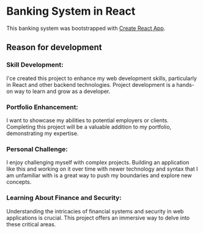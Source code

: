 # Banking System in React

This banking system was bootstrapped with [Create React App](https://github.com/facebook/create-react-app).

## Reason for development

### Skill Development:
I'ce created this project to enhance my web development skills, particularly in React and other backend technologies. Project development is a hands-on way to learn and grow as a developer.

### Portfolio Enhancement:
I want to showcase my abilities to potential employers or clients. Completing this project will be a valuable addition to my portfolio, demonstrating my expertise.

### Personal Challenge:
I enjoy challenging myself with complex projects. Building an application like this and working on it over time with newer technology and syntax that I am unfamiliar with 
is a great way to push my boundaries and explore new concepts.

### Learning About Finance and Security:
Understanding the intricacies of financial systems and security in web applications is crucial. This project offers an immersive way to delve into these critical areas.

